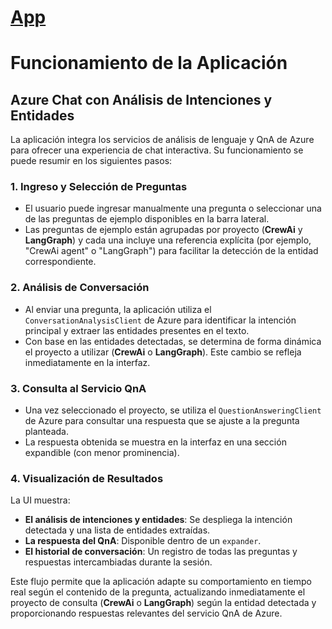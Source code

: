 # [App](https://qna-conversational-carlos.streamlit.app/)
# Funcionamiento de la Aplicación

## Azure Chat con Análisis de Intenciones y Entidades

La aplicación integra los servicios de análisis de lenguaje y QnA de Azure para ofrecer una experiencia de chat interactiva. Su funcionamiento se puede resumir en los siguientes pasos:

### 1. Ingreso y Selección de Preguntas
- El usuario puede ingresar manualmente una pregunta o seleccionar una de las preguntas de ejemplo disponibles en la barra lateral.
- Las preguntas de ejemplo están agrupadas por proyecto (**CrewAi** y **LangGraph**) y cada una incluye una referencia explícita (por ejemplo, "CrewAi agent" o "LangGraph") para facilitar la detección de la entidad correspondiente.

### 2. Análisis de Conversación
- Al enviar una pregunta, la aplicación utiliza el `ConversationAnalysisClient` de Azure para identificar la intención principal y extraer las entidades presentes en el texto.
- Con base en las entidades detectadas, se determina de forma dinámica el proyecto a utilizar (**CrewAi** o **LangGraph**). Este cambio se refleja inmediatamente en la interfaz.

### 3. Consulta al Servicio QnA
- Una vez seleccionado el proyecto, se utiliza el `QuestionAnsweringClient` de Azure para consultar una respuesta que se ajuste a la pregunta planteada.
- La respuesta obtenida se muestra en la interfaz en una sección expandible (con menor prominencia).

### 4. Visualización de Resultados
La UI muestra:
- **El análisis de intenciones y entidades**: Se despliega la intención detectada y una lista de entidades extraídas.
- **La respuesta del QnA**: Disponible dentro de un `expander`.
- **El historial de conversación**: Un registro de todas las preguntas y respuestas intercambiadas durante la sesión.

Este flujo permite que la aplicación adapte su comportamiento en tiempo real según el contenido de la pregunta, actualizando inmediatamente el proyecto de consulta (**CrewAi** o **LangGraph**) según la entidad detectada y proporcionando respuestas relevantes del servicio QnA de Azure.
